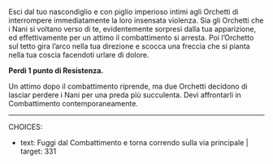 <!--CHAPTER_ID:62-->
<!--TITLE:Difendi i nani-->

Esci dal tuo nascondiglio e con piglio imperioso intimi agli Orchetti di interrompere immediatamente la loro insensata violenza. Sia gli Orchetti che i Nani si voltano verso di te, evidentemente sorpresi dalla tua apparizione, ed effettivamente per un attimo il combattimento si arresta. Poi l’Orchetto sul tetto gira l’arco nella tua direzione e scocca una freccia che si pianta nella tua coscia facendoti urlare di dolore. 

**Perdi 1 punto di Resistenza.**
<!--EFFECT:STAT_CHANGE|resistenza,-1-->

Un attimo dopo il combattimento riprende, ma due Orchetti decidono di lasciar perdere i Nani per una preda più succulenta.
Devi affrontarli in Combattimento contemporaneamente.

<!--COMBAT_START-->
<!--COMBAT_ENEMY:Orchetto 1|1|11-->
<!--COMBAT_ENEMY:Orchetto 2|1|11-->
<!--COMBAT_VICTORY:231-->
<!--COMBAT_END-->


---
CHOICES:
- text: Fuggi dal Combattimento e torna correndo sulla via principale | target: 331
